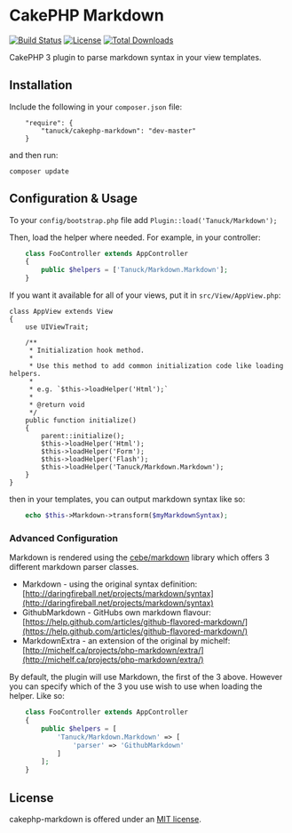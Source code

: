 # CakePHP Markdown

[![Build Status](https://secure.travis-ci.org/tanuck/cakephp-markdown.svg?branch=master)](http://travis-ci.org/tanuck/cakephp-markdown)
[![License](https://poser.pugx.org/tanuck/cakephp-markdown/license.svg)](https://packagist.org/packages/tanuck/cakephp-markdown)
[![Total Downloads](https://poser.pugx.org/tanuck/cakephp-markdown/downloads.svg)](https://packagist.org/packages/tanuck/cakephp-markdown)

CakePHP 3 plugin to parse markdown syntax in your view templates.

## Installation

Include the following in your `composer.json` file:

```
    "require": {
        "tanuck/cakephp-markdown": "dev-master"
    }
```

and then run:

`composer update`

## Configuration & Usage

To your `config/bootstrap.php` file add `Plugin::load('Tanuck/Markdown');`

Then, load the helper where needed. For example, in your controller:

```php
    class FooController extends AppController
    {
        public $helpers = ['Tanuck/Markdown.Markdown'];
    }
```

If you want it available for all of your views, put it in `src/View/AppView.php`:

```
class AppView extends View
{
    use UIViewTrait;

    /**
     * Initialization hook method.
     *
     * Use this method to add common initialization code like loading helpers.
     *
     * e.g. `$this->loadHelper('Html');`
     *
     * @return void
     */
    public function initialize()
    {
        parent::initialize();
        $this->loadHelper('Html');
        $this->loadHelper('Form');
        $this->loadHelper('Flash');
        $this->loadHelper('Tanuck/Markdown.Markdown');
    }
}
```

then in your templates, you can output markdown syntax like so:

```php
    echo $this->Markdown->transform($myMarkdownSyntax);
```

### Advanced Configuration

Markdown is rendered using the [cebe/markdown](https://github.com/cebe/markdown) library which offers 3 different markdown parser classes.

* Markdown - using the original syntax definition: [http://daringfireball.net/projects/markdown/syntax](http://daringfireball.net/projects/markdown/syntax)
* GithubMarkdown - GitHubs own markdown flavour: [https://help.github.com/articles/github-flavored-markdown/](https://help.github.com/articles/github-flavored-markdown/)
* MarkdownExtra - an extension of the original by michelf: [http://michelf.ca/projects/php-markdown/extra/](http://michelf.ca/projects/php-markdown/extra/)

By default, the plugin will use Markdown, the first of the 3 above. However you can specify which of the 3 you use wish to use when loading the helper. Like so:

```php
    class FooController extends AppController
    {
        public $helpers = [
            'Tanuck/Markdown.Markdown' => [
                'parser' => 'GithubMarkdown'
            ]
        ];
    }
```

## License

cakephp-markdown is offered under an [MIT license](http://www.opensource.org/licenses/mit-license.php).
